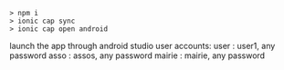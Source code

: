     > npm i
    > ionic cap sync
    > ionic cap open android
launch the app through android studio
user accounts:
user : user1, any password
asso : assos, any password
mairie : mairie, any password
